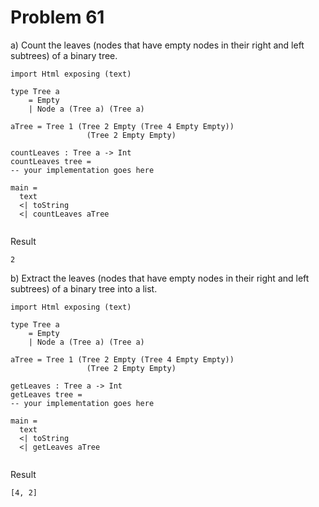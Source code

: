 # Problem 61

a) Count the leaves (nodes that have empty nodes in their right and left subtrees) of a binary tree.

```
import Html exposing (text)

type Tree a
    = Empty
    | Node a (Tree a) (Tree a)

aTree = Tree 1 (Tree 2 Empty (Tree 4 Empty Empty))
                 (Tree 2 Empty Empty)

countLeaves : Tree a -> Int 
countLeaves tree = 
-- your implementation goes here

main = 
  text 
  <| toString 
  <| countLeaves aTree   
  
```
Result
```
2
```

b) Extract the leaves (nodes that have empty nodes in their right and left subtrees) of a binary tree into a list.

```
import Html exposing (text)

type Tree a
    = Empty
    | Node a (Tree a) (Tree a)

aTree = Tree 1 (Tree 2 Empty (Tree 4 Empty Empty))
                 (Tree 2 Empty Empty)

getLeaves : Tree a -> Int 
getLeaves tree = 
-- your implementation goes here

main = 
  text 
  <| toString 
  <| getLeaves aTree   
  
```
Result
```
[4, 2]
```
